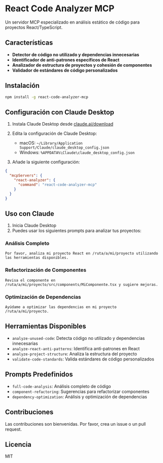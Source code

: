 # React Code Analyzer MCP

Un servidor MCP especializado en análisis estático de código para proyectos React/TypeScript.

## Características

- **Detector de código no utilizado y dependencias innecesarias**
- **Identificador de anti-patrones específicos de React**
- **Analizador de estructura de proyectos y cohesión de componentes**
- **Validador de estándares de código personalizados**

## Instalación

```bash
npm install -g react-code-analyzer-mcp
```

## Configuración con Claude Desktop

1. Instala Claude Desktop desde [claude.ai/download](https://claude.ai/download)
2. Edita la configuración de Claude Desktop:
   - macOS: `~/Library/Application Support/Claude/claude_desktop_config.json`
   - Windows: `%APPDATA%\Claude\claude_desktop_config.json`

3. Añade la siguiente configuración:
```json
{
  "mcpServers": {
    "react-analyzer": {
      "command": "react-code-analyzer-mcp"
    }
  }
}
```

## Uso con Claude

1. Inicia Claude Desktop
2. Puedes usar los siguientes prompts para analizar tus proyectos:

### Análisis Completo
```
Por favor, analiza mi proyecto React en /ruta/a/mi/proyecto utilizando las herramientas disponibles.
```

### Refactorización de Componentes
```
Revisa el componente en /ruta/a/mi/proyecto/src/components/MiComponente.tsx y sugiere mejoras.
```

### Optimización de Dependencias
```
Ayúdame a optimizar las dependencias en mi proyecto /ruta/a/mi/proyecto.
```

## Herramientas Disponibles

- `analyze-unused-code`: Detecta código no utilizado y dependencias innecesarias
- `analyze-react-anti-patterns`: Identifica anti-patrones en React
- `analyze-project-structure`: Analiza la estructura del proyecto
- `validate-code-standards`: Valida estándares de código personalizados

## Prompts Predefinidos

- `full-code-analysis`: Análisis completo de código
- `component-refactoring`: Sugerencias para refactorizar componentes
- `dependency-optimization`: Análisis y optimización de dependencias

## Contribuciones

Las contribuciones son bienvenidas. Por favor, crea un issue o un pull request.

## Licencia

MIT